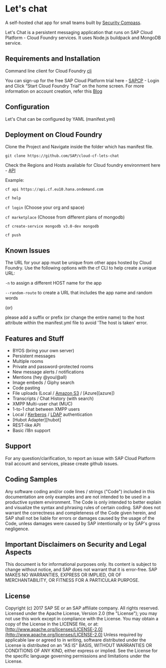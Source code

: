 # Let's chat

A self-hosted chat app for small teams built by [Security Compass][seccom].

Let's Chat is a persistent messaging application that runs on SAP Cloud Platform - Cloud Foundry services. It uses Node.js buildpack and MongoDB service.

## Requirements and Installation

Command line client for Cloud Foundry [cli][cli]

You can sign-up for the free SAP Cloud Platform trial here - [SAPCP][SAPCP] - Login and Click “Start Cloud Foundry Trial” on the home screen. For more information on account creation, refer this [Blog][Blog]

## Configuration

Let's Chat can be configured by YAML (manifest.yml)

## Deployment on Cloud Foundry

Clone the Project and Navigate inside the folder which has manifest file.

`git clone https://github.com/SAP/cloud-cf-lets-chat`

Check the Regions and Hosts available for Cloud foundry environment here - [API][API]

Example: 

`cf api https://api.cf.eu10.hana.ondemand.com`

`cf help `

`cf login` (Choose your org and space)

`cf marketplace` (Choose from different plans of mongodb)

`cf create-service mongodb v3.0-dev mongodb`

`cf push `

## Known Issues 

The URL for your app must be unique from other apps hosted by Cloud Foundry. Use the following options with the cf CLI to help create a unique URL:

`-n` to assign a different HOST name for the app

`--random-route` to create a URL that includes the app name and random words 

(or)

please add a suffix or prefix (or change the entire name) to the host attribute within the manifest.yml file to avoid 'The host is taken' error. 

## Features and Stuff

* BYOS (bring your own server)
* Persistent messages
* Multiple rooms
* Private and password-protected rooms
* New message alerts / notifications
* Mentions (hey @you/@all)
* Image embeds / Giphy search
* Code pasting
* File uploads (Local / [Amazon S3][s3] / [Azure][azure])
* Transcripts / Chat History (with search)
* XMPP Multi-user chat (MUC)
* 1-to-1 chat between XMPP users
* Local / [Kerberos][kerberos] / [LDAP][ldap] authentication
* [Hubot Adapter][hubot]
* REST-like API
* Basic i18n support

## Support

For any question/clarification, to report an issue with SAP Cloud Platform trail account and services, please create github issues.

## Coding Samples

Any software coding and/or code lines / strings ("Code") included in this documentation are only examples and are not intended to be used in a productive system environment. The Code is only intended to better explain and visualize the syntax and phrasing rules of certain coding. SAP does not warrant the correctness and completeness of the Code given herein, and SAP shall not be liable for errors or damages caused by the usage of the Code, unless damages were caused by SAP intentionally or by SAP's gross negligence.

## Important Disclaimers on Security and Legal Aspects

This document is for informational purposes only. Its content is subject to change without notice, and SAP does not warrant that it is error-free. SAP MAKES NO WARRANTIES, EXPRESS OR IMPLIED, OR OF MERCHANTABILITY, OR FITNESS FOR A PARTICULAR PURPOSE.

## License

Copyright (c) 2017 SAP SE or an SAP affiliate company. All rights reserved.
Licensed under the Apache License, Version 2.0 (the "License"); you may not use this work except in compliance with the License. You may obtain a copy of the License in the LICENSE file, or at:
[http://www.apache.org/licenses/LICENSE-2.0](http://www.apache.org/licenses/LICENSE-2.0)
Unless required by applicable law or agreed to in writing, software distributed under the License is distributed on an "AS IS" BASIS, WITHOUT WARRANTIES OR CONDITIONS OF ANY KIND, either express or implied. See the License for the specific language governing permissions and limitations under the License.

[license]: https://github.com/sdelements/lets-chat/blob/master/LICENSE
[ldap]: https://github.com/sdelements/lets-chat-ldap
[kerberos]: https://github.com/sdelements/lets-chat-kerberos
[s3]: https://github.com/sdelements/lets-chat-s3
[seccom]: http://securitycompass.com/
[cli]: https://github.com/cloudfoundry/cli/releases
[SAPCP]: https://account.hanatrial.ondemand.com
[API]: https://help.sap.com/viewer/65de2977205c403bbc107264b8eccf4b/Cloud/en-US/350356d1dc314d3199dca15bd2ab9b0e.html
[Blog]: https://blogs.sap.com/2017/05/16/sap-cloud-platform-trial-now-includes-cloud-foundry/
